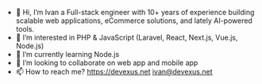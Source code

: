 - 👋 Hi, I’m Ivan a Full-stack engineer with 10+ years of experience building scalable web applications, eCommerce solutions, and lately AI-powered tools.
- 👀 I’m interested in PHP & JavaScript (Laravel, React, Next.js, Vue.js, Node.js) 
- 🌱 I’m currently learning Node.js 
- 💞️ I’m looking to collaborate on web app and mobile app
- 📫 How to reach me? https://devexus.net ivan@devexus.net

<!---
ivkatic/ivkatic is a ✨ special ✨ repository because its `README.md` (this file) appears on your GitHub profile.
You can click the Preview link to take a look at your changes.
--->
